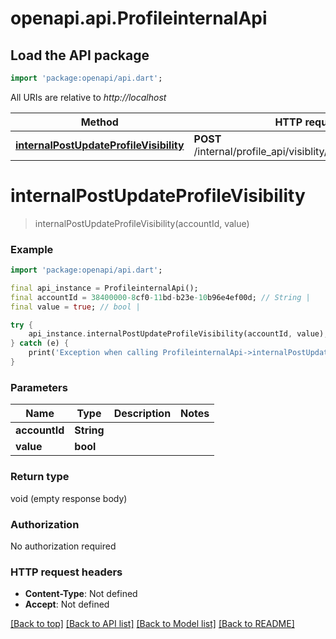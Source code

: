 # openapi.api.ProfileinternalApi

## Load the API package
```dart
import 'package:openapi/api.dart';
```

All URIs are relative to *http://localhost*

Method | HTTP request | Description
------------- | ------------- | -------------
[**internalPostUpdateProfileVisibility**](ProfileinternalApi.md#internalpostupdateprofilevisibility) | **POST** /internal/profile_api/visiblity/{account_id}/{value} | 


# **internalPostUpdateProfileVisibility**
> internalPostUpdateProfileVisibility(accountId, value)



### Example
```dart
import 'package:openapi/api.dart';

final api_instance = ProfileinternalApi();
final accountId = 38400000-8cf0-11bd-b23e-10b96e4ef00d; // String | 
final value = true; // bool | 

try {
    api_instance.internalPostUpdateProfileVisibility(accountId, value);
} catch (e) {
    print('Exception when calling ProfileinternalApi->internalPostUpdateProfileVisibility: $e\n');
}
```

### Parameters

Name | Type | Description  | Notes
------------- | ------------- | ------------- | -------------
 **accountId** | **String**|  | 
 **value** | **bool**|  | 

### Return type

void (empty response body)

### Authorization

No authorization required

### HTTP request headers

 - **Content-Type**: Not defined
 - **Accept**: Not defined

[[Back to top]](#) [[Back to API list]](../README.md#documentation-for-api-endpoints) [[Back to Model list]](../README.md#documentation-for-models) [[Back to README]](../README.md)


